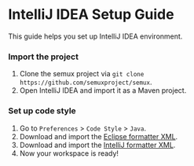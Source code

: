 # IntelliJ IDEA Setup Guide

This guide helps you set up IntelliJ IDEA environment.

### Import the project

1. Clone the semux project via `git clone https://github.com/semuxproject/semux`.
2. Open IntelliJ IDEA and import it as a Maven project.

### Set up code style

1. Go to `Preferences` > `Code Style` > `Java`.
2. Download and import the [Eclipse formatter XML](https://raw.githubusercontent.com/semuxproject/semux/master/misc/formatter_eclipse.xml).
3. Download and import the [IntelliJ formatter XML](https://raw.githubusercontent.com/semuxproject/semux/master/misc/formatter_intellij.xml).
4. Now your workspace is ready!
